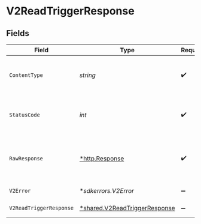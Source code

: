 # V2ReadTriggerResponse


## Fields

| Field                                                                                | Type                                                                                 | Required                                                                             | Description                                                                          |
| ------------------------------------------------------------------------------------ | ------------------------------------------------------------------------------------ | ------------------------------------------------------------------------------------ | ------------------------------------------------------------------------------------ |
| `ContentType`                                                                        | *string*                                                                             | :heavy_check_mark:                                                                   | HTTP response content type for this operation                                        |
| `StatusCode`                                                                         | *int*                                                                                | :heavy_check_mark:                                                                   | HTTP response status code for this operation                                         |
| `RawResponse`                                                                        | [*http.Response](https://pkg.go.dev/net/http#Response)                               | :heavy_check_mark:                                                                   | Raw HTTP response; suitable for custom response parsing                              |
| `V2Error`                                                                            | **sdkerrors.V2Error*                                                                 | :heavy_minus_sign:                                                                   | General error                                                                        |
| `V2ReadTriggerResponse`                                                              | [*shared.V2ReadTriggerResponse](../../../pkg/models/shared/v2readtriggerresponse.md) | :heavy_minus_sign:                                                                   | A specific trigger                                                                   |